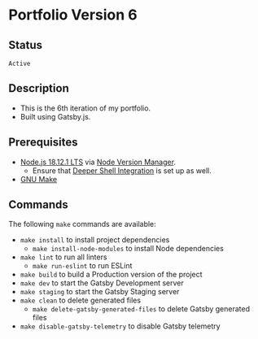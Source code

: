 # Portfolio Version 6

## Status

`Active`

## Description

- This is the 6th iteration of my portfolio.
- Built using Gatsby.js.

## Prerequisites

- [Node.js 18.12.1 LTS](https://nodejs.org/) via [Node Version Manager](https://github.com/nvm-sh/nvm).
  - Ensure that [Deeper Shell Integration](https://github.com/nvm-sh/nvm#deeper-shell-integration) is set up as well.
- [GNU Make](https://www.gnu.org/software/make/)

## Commands

The following `make` commands are available:

- `make install` to install project dependencies
  - `make install-node-modules` to install Node dependencies
- `make lint` to run all linters
  - `make run-eslint` to run ESLint
- `make build` to build a Production version of the project
- `make dev` to start the Gatsby Development server
- `make staging` to start the Gatsby Staging server
- `make clean` to delete generated files
  - `make delete-gatsby-generated-files` to delete Gatsby generated files
- `make disable-gatsby-telemetry` to disable Gatsby telemetry
